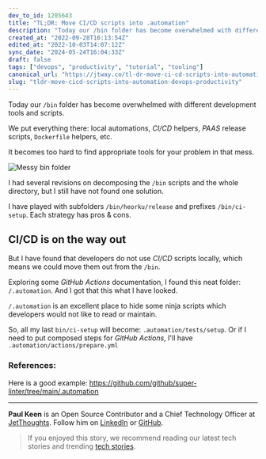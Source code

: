 ```yaml
---
dev_to_id: 1205643
title: "TL;DR: Move CI/CD scripts into .automation"
description: "Today our /bin folder has become overwhelmed with different development tools and scripts.  We put..."
created_at: "2022-09-28T16:13:54Z"
edited_at: "2022-10-03T14:07:12Z"
sync_date: "2024-05-24T16:04:33Z"
draft: false
tags: ["devops", "productivity", "tutorial", "tooling"]
canonical_url: "https://jtway.co/tl-dr-move-ci-cd-scripts-into-automation-d1cc627e542f"
slug: "tldr-move-cicd-scripts-into-automation-devops-productivity"
---
```

Today our `/bin` folder has become overwhelmed with different development tools and scripts.

We put everything there: local automations, _CI/CD_ helpers, _PAAS_ release scripts, `Dockerfile` helpers, etc.

It becomes too hard to find appropriate tools for your problem in that mess. 

![Messy bin folder](https://dev-to-uploads.s3.amazonaws.com/uploads/articles/byrgpl5ltann5d4ism3e.png)

I had several revisions on decomposing the `/bin` scripts and the whole directory, but I still have not found one solution.

I have played with subfolders `/bin/heorku/release` and prefixes `/bin/ci-setup`. Each strategy has pros & cons. 

## CI/CD is on the way out

But I have found that developers do not use _CI/CD_ scripts locally, which means we could move them out from the `/bin`.

Exploring some _GitHub Actions_ documentation, I found this neat folder: `/.automation`. And I got that this what I have looked.

`/.automation` is an excellent place to hide some ninja scripts which developers would not like to read or maintain.

So, all my last `bin/ci-setup` will become: `.automation/tests/setup`. Or if I need to put composed steps for _GitHub Actions_, I'll have `.automation/actions/prepare.yml`

### References:

Here is a good example: https://github.com/github/super-linter/tree/main/.automation

---

**Paul Keen** is an Open Source Contributor and a Chief Technology Officer at [JetThoughts](https://www.jetthoughts.com). Follow him on [LinkedIn](https://www.linkedin.com/in/paul-keen/) or [GitHub](https://github.com/pftg).
> If you enjoyed this story, we recommend reading our latest tech stories and trending [tech stories](https://jtway.co/trending).
